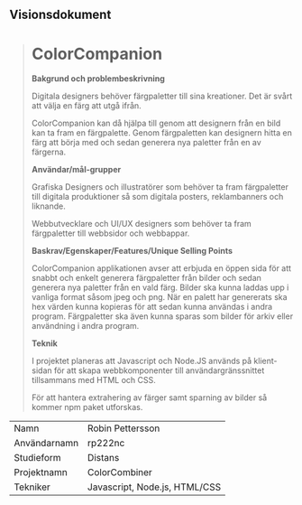 ## Visionsdokument

> # ColorCompanion
>
> **Bakgrund och problembeskrivning**
>
> Digitala designers behöver färgpaletter till sina kreationer. Det är svårt att välja en färg att utgå ifrån.
>
> ColorCompanion kan då hjälpa till genom att designern från en bild kan ta fram en färgpalette. Genom färgpaletten kan designern hitta en färg att börja med och sedan generera nya paletter från en av färgerna. 
>
> **Användar/mål-grupper**
>
> Grafiska Designers och illustratörer som behöver ta fram färgpaletter till digitala produktioner så som digitala posters, reklambanners och liknande. 
>
> Webbutvecklare och UI/UX designers som behöver ta fram färgpaletter till webbsidor och webbappar.
>
>
> **Baskrav/Egenskaper/Features/Unique Selling Points**
>
> ColorCompanion applikationen avser att erbjuda en öppen sida för att snabbt och enkelt generera färgpaletter från bilder och sedan generera nya paletter från en vald färg. Bilder ska kunna laddas upp i vanliga format såsom jpeg och png. När en palett har genererats ska hex värden kunna kopieras för att sedan kunna användas i andra program. Färgpaletter ska även kunna sparas som bilder för arkiv eller användning i andra program.
>
> **Teknik**
>
> I projektet planeras att Javascript och Node.JS används på klient-sidan för att skapa webbkomponenter till användargränssnittet tillsammans med HTML och CSS.
>
> För att hantera extrahering av färger samt sparning av bilder så kommer npm paket utforskas.
>

|  |  |
|--|--|
| Namn | Robin Pettersson |
| Användarnamn | rp222nc |
| Studieform | Distans |
| Projektnamn | ColorCombiner |
| Tekniker | Javascript, Node.js, HTML/CSS|

